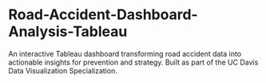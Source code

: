 # Road-Accident-Dashboard-Analysis-Tableau
An interactive Tableau dashboard transforming road accident data into actionable insights for prevention and strategy. Built as part of the UC Davis Data Visualization Specialization.
